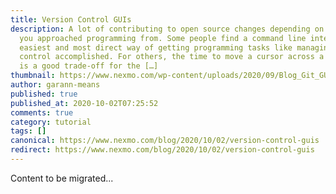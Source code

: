 ```yaml
---
title: Version Control GUIs
description: A lot of contributing to open source changes depending on the angle
  you approached programming from. Some people find a command line interface the
  easiest and most direct way of getting programming tasks like managing version
  control accomplished. For others, the time to move a cursor across a desktop
  is a good trade-off for the […]
thumbnail: https://www.nexmo.com/wp-content/uploads/2020/09/Blog_Git_GUIs_1200x600.png
author: garann-means
published: true
published_at: 2020-10-02T07:25:52
comments: true
category: tutorial
tags: []
canonical: https://www.nexmo.com/blog/2020/10/02/version-control-guis
redirect: https://www.nexmo.com/blog/2020/10/02/version-control-guis
---
```

Content to be migrated...
